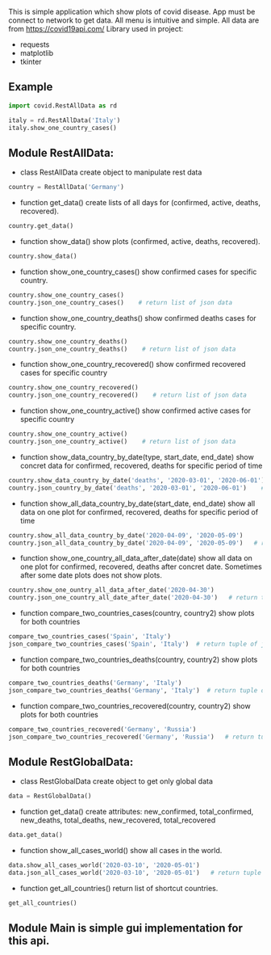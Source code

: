 This is simple application which show plots of covid disease.
App must be connect to network to get data.
All menu is intuitive and simple. All data are from https://covid19api.com/
Library used in project:

- requests
- matplotlib
- tkinter

Example
-

```python
import covid.RestAllData as rd

italy = rd.RestAllData('Italy')
italy.show_one_country_cases()
```
Module RestAllData:
-
- class RestAllData create object to manipulate rest data
```python
country = RestAllData('Germany')
```
- function get_data() create lists of all days for (confirmed, active, deaths, recovered).
```python
country.get_data()
```

- function show_data() show plots (confirmed, active, deaths, recovered).
```python
country.show_data()
```

- function show_one_country_cases() show confirmed cases for specific country.
```python
country.show_one_country_cases()
country.json_one_country_cases()    # return list of json data
```

- function show_one_country_deaths() show confirmed deaths cases for specific country.
```python
country.show_one_country_deaths()
country.json_one_country_deaths()    # return list of json data
```

- function show_one_country_recovered() show confirmed recovered cases for specific country
```python
country.show_one_country_recovered()
country.json_one_country_recovered()    # return list of json data
```

- function show_one_country_active() show confirmed active cases for specific country
```python
country.show_one_country_active()
country.json_one_country_active()    # return list of json data
```

- function show_data_country_by_date(type, start_date, end_date) show concret data for confirmed, recovered, deaths for specific period of time
```python
country.show_data_country_by_date('deaths', '2020-03-01', '2020-06-01')
country.json_country_by_date('deaths', '2020-03-01', '2020-06-01')    # return list of json data
```

- function show_all_data_country_by_date(start_date, end_date) show all data on one plot for confirmed, recovered, deaths for specific period of time
```python
country.show_all_data_country_by_date('2020-04-09', '2020-05-09')
country.json_all_data_country_by_date('2020-04-09', '2020-05-09')   # return tuple of json data lists
```

- function show_one_country_all_data_after_date(date) show all data on one plot for confirmed, recovered, deaths after concret date. Sometimes after some date plots does not show plots.
```python
country.show_one_ountry_all_data_after_date('2020-04-30')
country.json_one_country_all_date_after_date('2020-04-30')   # return tuple of json data lists
```

- function compare_two_countries_cases(country, country2) show plots for both countries
```python
compare_two_countries_cases('Spain', 'Italy')
json_compare_two_countries_cases('Spain', 'Italy')  # return tuple of json data lists
```

- function compare_two_countries_deaths(country, country2) show plots for both countries
```python
compare_two_countries_deaths('Germany', 'Italy')
json_compare_two_countries_deaths('Germany', 'Italy')  # return tuple of json data lists
```

- function compare_two_countries_recovered(country, country2) show plots for both countries
```python
compare_two_countries_recovered('Germany', 'Russia')
json_compare_two_countries_recovered('Germany', 'Russia')   # return tuple of json data lists
```

Module RestGlobalData:
-

- class RestGlobalData create object to get only global data
```python
data = RestGlobalData()
```

- function get_data() create attributes: new_confirmed, total_confirmed, new_deaths, total_deaths, new_recovered, total_recovered
```python
data.get_data()
```

- function show_all_cases_world() show all cases in the world.
```python
data.show_all_cases_world('2020-03-10', '2020-05-01')
data.json_all_cases_world('2020-03-10', '2020-05-01')   # return tuple of json data lists
```


- function get_all_countries() return list of shortcut countries.
```python
get_all_countries()
```

Module Main is simple gui implementation for this api.
-
